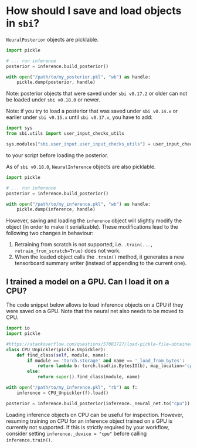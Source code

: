 
# How should I save and load objects in `sbi`?

`NeuralPosterior` objects are picklable.
```python
import pickle

# ... run inference
posterior = inference.build_posterior()

with open("/path/to/my_posterior.pkl", "wb") as handle:
    pickle.dump(posterior, handle)
```

Note: posterior objects that were saved under `sbi v0.17.2` or older can not be loaded under `sbi v0.18.0` or newer.

Note: if you try to load a posterior that was saved under `sbi v0.14.x` or earlier under `sbi v0.15.x` until `sbi v0.17.x`, you have to add:
```python
import sys
from sbi.utils import user_input_checks_utils

sys.modules["sbi.user_input.user_input_checks_utils"] = user_input_checks_utils
```
to your script before loading the posterior.


As of `sbi v0.18.0`, `NeuralInference` objects are also picklable.
```python
import pickle

# ... run inference
posterior = inference.build_posterior()

with open("/path/to/my_inference.pkl", "wb") as handle:
    pickle.dump(inference, handle)
```
However, saving and loading the `inference` object will slightly modify the object (in order to make it serializable). These modifications lead to the following two changes in behaviour:
1) Retraining from scratch is not supported, i.e. `.train(..., retrain_from_scratch=True)` does not work.
2) When the loaded object calls the `.train()` method, it generates a new tensorboard summary writer (instead of appending to the current one).

## I trained a model on a GPU. Can I load it on a CPU?

The code snippet below allows to load inference objects on a CPU if they were saved on a GPU. Note that the neural net also needs to be moved to CPU.

```python
import io
import pickle

#https://stackoverflow.com/questions/57081727/load-pickle-file-obtained-from-gpu-to-cpu
class CPU_Unpickler(pickle.Unpickler):
    def find_class(self, module, name):
        if module == 'torch.storage' and name == '_load_from_bytes':
            return lambda b: torch.load(io.BytesIO(b), map_location='cpu')
        else:
            return super().find_class(module, name)

with open("/path/to/my_inference.pkl", "rb") as f:
    inference = CPU_Unpickler(f).load()

posterior = inference.build_posterior(inference._neural_net.to("cpu"))
```

Loading inference objects on CPU can be useful for inspection. However, resuming training on CPU for an inference object trained on a GPU is currently not supported. If this is strictly required by your workflow, consider setting `inference._device = "cpu"` before calling `inference.train()`.
